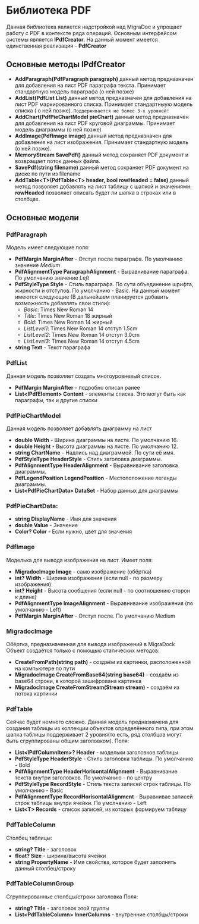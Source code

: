 # Библиотека PDF
Данная библиотека является надстройкой над MigraDoc  и упрощает работу с PDF  в контексте ряда операций.
Основным интерфейсом системы является **IPdfCreator**. На данный момент имеется единственная реализация - **PdfCreator**
## Основные методы IPdfCreator
 - **AddParagraph(PdfParagraph paragraph)** данный метод предназначен для добавления на лист PDF параграфа текста. Принимает стандартную модель параграфа (о ней позже)
 - **AddList(PdfList List)** данный метод предназначен для добавления на лист PDF маркированного списка. Принимает стандартныую модель списка ( о ней позже). `Поддерживается не более 3-х уровней!`
 - **AddChart(PdfPieChartModel pieChart)** данный метод предназначен для добавления на лист PDF круговой диаграммы. Принимает модель диаграммы (о ней позже)
 - **AddImage(PdfImage image)** данный метод предназначен для добавления на лист изображения. Принимает стандартную модель (о ней позже). 
 - **MemoryStream SavePdf()** данный метод сохраняет PDF документ и возвращает поток данных файла.
 - **SavePdf(string filename)** данный метод сохраняет PDF документ на диске по пути из filename
 - **AddTable\<T>(PdfTable\<T> header, bool rowHeaded = false)** данный метод позволяет добавлять на лист таблицу с шапкой и значениями. **rowHeaded** позволяет описать будет ли шапка в строках или в столбцах.
 ## Основные модели
 ### PdfParagraph 
 Модель имеет следующие поля:
 - **PdfMargin MarginAfter** - Отступ после параграфа. По умолчанию значение *Medium*
 - **PdfAlignmentType ParagraphAlignment** - Выравнивание параграфа. По умолчанию значение *Left*
 - **PdfStyleType Style** - Стиль параграфа. По сути объединение шрифта, жирности и отступов. По умолчанию - Basic. На данный момент имеются следующие (В дальнейшем планируется добавить возможность добавлять свои стили):
	- *Basic*: Times New Roman 14
	- *Title*: Times New Roman 18 жирный
	- *Bold*: Times New Roman 14 жирный
	- *ListLevel1*:  Times New Roman 14 отступ 1.5cm
	- *ListLevel2*: Times New Roman 14 отступ 3.0cm
	- *ListLevel3*: Times New Roman 14 отступ 4.5cm
 - **string Text** - Текст параграфа
### PdfList 
Данная модель позволяет создать многоуровневый список. 
 - **PdfMargin MarginAfter** - подробно описан ранее
 - **List\<IPdfElement> Content** - элементы списка. Это могут быть как параграфы, так и другие списки
### PdfPieChartModel 
Данная модель позволяет добавлять диаграмму на лист
 - **double Width** - Ширина диаграммы на листе. По умолчанию 16.
 - **double Height** - Высота диаграммы на листе. По умолчанию 12.
 - **string ChartName** - Надпись над диаграммой. По сути её имя.
 -  **PdfStyleType HeaderStyle** - Стиль заголовка диаграммы.
 - **PdfAlignmentType HeaderAlignment** - Выравнивание заголовка диаграммы.
 -  **PdfLegendPosition LegendPosition** - Местоположение легенды диаграммы.
 - **List\<PdfPieChartData> DataSet** - Набор данных для диаграммы
### PdfPieChartData:
 - **string DisplayName** - Имя для значения
 - **double Value** - Значение 
 - **Color? Color** - Если нужно, цвет для значения
### PdfImage
Моделька для вывода изображения на лист. Имеет поля:
 - **MigradocImage Image** - само изображение (обёртка)
 - **int? Width** - Ширина изображения (если null - по размеру изображения)
 - **int? Height** - Высота сообщения (если null - по соотношению сторон к длине)
 - **PdfAlignmentType ImageAlignment** - Выравнивание изображения (по умолчанию - Left)
 - **PdfMargin MarginAfter** - Отступ после. По умолчанию Medium
### MigradocImage
Обёртка, предназначенная для вывода изображений в MigraDock
 Объект создаётся только с помощью статических методов:
 - **CreateFromPath(string path)** - создаём из картинки, расположенной на компьютере по пути
 - **MigradocImage CreateFromBase64(string base64)** - создаём из base64 строки, в которой зашифрована картинка
 - **MigradocImage CreateFromStream(Stream stream)** - создаём из потока картинки
### PdfTable
Сейчас будет немного сложно. Данная модель предназначена для создания таблицы из коллекции объектов определённого типа, при этом шапка таблицы поддерживает 2 уровня(то есть, ряд столбцов могут быть сгруппированы общим заголовком). Поля:
 - **List\<IPdfColumnItem>? Header** - модельки заголовков таблицы
 - **PdfStyleType HeaderStyle** - Стиль заголовка таблицы. По умолчанию - Bold
 - **PdfAlignmentType HeaderHorisontalAlignment**  - Выравнивание текста внутри заголовков. По умолчанию - по центру
 - **PdfStyleType RecordStyle** - Стиль текста записей строк таблицы. По умолчанию - Basic 
 - **PdfAlignmentType RecordHorisontalAlignment** - Выравнивае записей строк таблицы внутри ячейки. По умолчанию - Left
 - **List\<T> Records** - список записей, из которых формируем таблицу
 ### PdfTableColumn
 Столбец таблицы:
 - **string? Title** - заголовок 
 - **float? Size** - ширина/высота ячейки
 - **string PropertyName** - Имя свойства, которое будет заполнять данный столбец/строку
 ### PdfTableColumnGroup
 Сгруппированные столбцы/строки заголовка
 Поля:
 - **string? Title** - заголовок этой группы
 - **List\<PdfTableColumn> InnerColumns** - внутренние столбцы/строки
